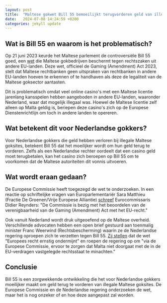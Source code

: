 ```yaml
---
layout: post
title:  "Maltese gokwet Bill 55 bemoeilijkt terugvorderen geld van illegale goksites"
date:   2024-07-08 14:24:59 +0200
categories: jekyll update
---
```


## Wat is Bill 55 en waarom is het problematisch?

Op 21 juni 2023 keurde het Maltese parlement de controversiële Bill 55 goed, een [wet](https://www.gov.mt/en/Government/DOI/Government%20Gazette/acts/Documents/2023/Act%20XXI.pdf) die Maltese gokbedrijven beschermt tegen rechtszaken uit andere EU-landen.  Deze wet, officieel de Gaming (Amendment) Act 2023, stelt dat Maltese rechtbanken geen uitspraken van rechtbanken in andere EU-landen hoeven te erkennen of te handhaven als deze de legaliteit van de Maltese goksector aantasten. 

Dit is problematisch omdat veel online casino's met een Maltese licentie jarenlang kansspelen hebben aangeboden in andere EU-landen, waaronder Nederland, waar dat mogelijk illegaal was. Hoewel de Maltese licentie zelf alleen op Malta geldig is, beriepen deze casino's zich op de Europese Dienstenrichtlijn om toch in andere landen te opereren.

## Wat betekent dit voor Nederlandse gokkers?

Voor Nederlandse gokkers die geld hebben verloren bij illegale Maltese goksites, betekent Bill 55 dat het moeilijker wordt om hun geld terug te vorderen. Zelfs als een Nederlandse rechter oordeelt dat een casino geld moet terugbetalen, kan het casino zich beroepen op Bill 55 om te voorkomen dat de Maltese autoriteiten dit vonnis uitvoeren.

## Wat wordt eraan gedaan?

De Europese Commissie heeft toegezegd de wet te onderzoeken.  In een reactie op schriftelijke vragen van Europarlementariër Sara Matthieu (Fractie De Groenen/Vrije Europese Alliantie) [schreef](https://www.europarl.europa.eu/doceo/document/E-9-2023-003492-ASW_NL.html) Eurocommissaris Didier Reynders: "De Commissie is bezig met het beoordelen van de verenigbaarheid van de Gaming (Amendment) Act met het EU-recht." 

Ook vanuit Nederland wordt druk uitgeoefend op de Maltese overheid. Verschillende advocaten hebben een open brief gestuurd aan toenmalig minister Franc Weerwind (Rechtsbescherming) waarin ze de Nederlandse regering oproepen zich te verzetten tegen Bill 55.  [Zij stellen](https://igamingbusiness.com/legal-compliance/legal/dutch-lawyers-malta-gambling-law/) dat de wet "Europees recht ernstig ondermijnt" en roepen de regering op om "via de Europese Commissie, ervoor te zorgen dat Malta niet doorgaat met de in de EU-verdragen vastgelegde rechtsstaat te minachten."

## Conclusie

Bill 55 is een zorgwekkende ontwikkeling die het voor Nederlandse gokkers moeilijker maakt om geld terug te vorderen van illegale Maltese goksites. De Europese Commissie en de Nederlandse regering onderzoeken de wet, maar het is nog onzeker of en hoe deze aangepast zal worden. 

